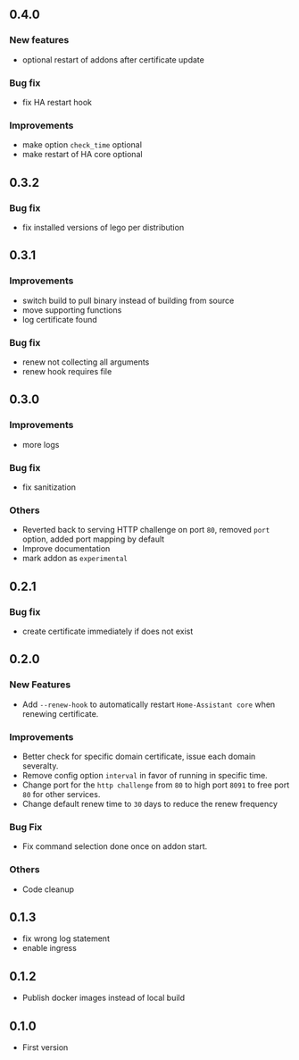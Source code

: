 <!-- https://developers.home-assistant.io/docs/add-ons/presentation#keeping-a-changelog -->
## 0.4.0

### New features
- optional restart of addons after certificate update

### Bug fix
- fix HA restart hook

### Improvements
- make option `check_time` optional
- make restart of HA core optional

## 0.3.2

### Bug fix
- fix installed versions of lego per distribution 

## 0.3.1
### Improvements
- switch build to pull binary instead of building from source
- move supporting functions
- log certificate found

### Bug fix
- renew not collecting all arguments
- renew hook requires file

## 0.3.0
### Improvements
- more logs

### Bug fix
- fix sanitization

### Others
- Reverted back to serving HTTP challenge on port `80`, removed `port` option, added port mapping by default
- Improve documentation
- mark addon as `experimental`

## 0.2.1

### Bug fix
- create certificate immediately if does not exist

## 0.2.0

### New Features
- Add `--renew-hook` to automatically restart `Home-Assistant core` when renewing certificate.

### Improvements
- Better check for specific domain certificate, issue each domain severalty.
- Remove config option `interval` in favor of running in specific time. 
- Change port for the `http challenge` from `80` to high port `8091` to free port `80` for other services.
- Change default renew time to `30` days to reduce the renew frequency

### Bug Fix
- Fix command selection done once on addon start.

### Others
- Code cleanup

## 0.1.3
- fix wrong log statement
- enable ingress

## 0.1.2
- Publish docker images instead of local build

## 0.1.0
- First version
